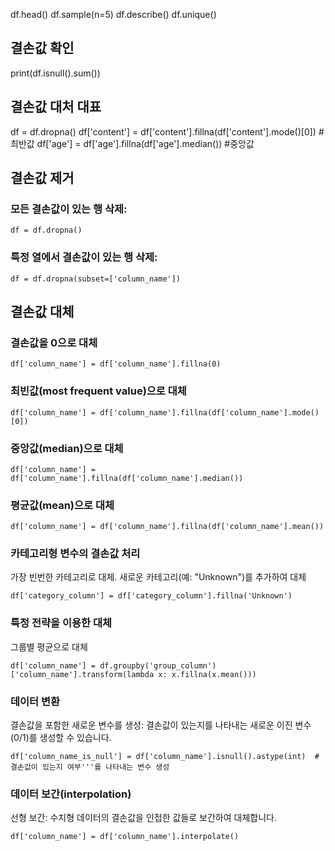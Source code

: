 df.head()
df.sample(n=5)
df.describe()
df.unique()



## 결손값 확인
print(df.isnull().sum())

## 결손값 대처 대표
df = df.dropna()
df['content'] = df['content'].fillna(df['content'].mode()[0]) #최반값
df['age'] = df['age'].fillna(df['age'].median()) #중앙값


## 결손값 제거

### 모든 결손값이 있는 행 삭제:

```
df = df.dropna()  

```

### 특정 열에서 결손값이 있는 행 삭제:

```
df = df.dropna(subset=['column_name'])

```


## 결손값 대체


### 결손값을 0으로 대체
```
df['column_name'] = df['column_name'].fillna(0) 
```

### 최빈값(most frequent value)으로 대체
```
df['column_name'] = df['column_name'].fillna(df['column_name'].mode()[0])  
```

### 중앙값(median)으로 대체
```
df['column_name'] = df['column_name'].fillna(df['column_name'].median())  
```

### 평균값(mean)으로 대체
```
df['column_name'] = df['column_name'].fillna(df['column_name'].mean())  
```

### 카테고리형 변수의 결손값 처리
가장 빈번한 카테고리로 대체.
새로운 카테고리(예: "Unknown")를 추가하여 대체

```
df['category_column'] = df['category_column'].fillna('Unknown')
```

### 특정 전략을 이용한 대체
그룹별 평균으로 대체
```
df['column_name'] = df.groupby('group_column')['column_name'].transform(lambda x: x.fillna(x.mean())) 
```

### 데이터 변환
결손값을 포함한 새로운 변수를 생성: 결손값이 있는지를 나타내는 새로운 이진 변수(0/1)를 생성할 수 있습니다.
```
df['column_name_is_null'] = df['column_name'].isnull().astype(int)  # 결손값이 있는지 여부'''를 나타내는 변수 생성
```

### 데이터 보간(interpolation)
선형 보간: 수치형 데이터의 결손값을 인접한 값들로 보간하여 대체합니다.
```
df['column_name'] = df['column_name'].interpolate()  
```

